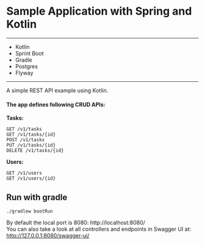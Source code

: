 # Sample Application with Spring and Kotlin
____
- Kotlin
- Sprint Boot
- Gradle
- Postgres
- Flyway
____

A simple REST API example using Kotlin.<br/>
#### The app defines following CRUD APIs:<br/>

**Tasks:**
```
GET /v1/tasks 
GET /v1/tasks/{id}
POST /v1/tasks
PUT /v1/tasks/{id}
DELETE /v1/tasks/{id}
```

**Users:**
```
GET /v1/users 
GET /v1/users/{id}
```


## Run with gradle
```./gradlew bootRun```<br/>

By default the local port is 8080: http://localhost:8080/<br/>
You can also take a look at all controllers and endpoints in Swagger UI at:
http://127.0.0.1:8080/swagger-ui/
